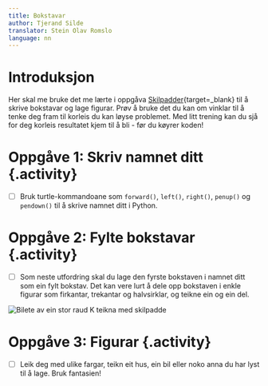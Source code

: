 ```yaml
---
title: Bokstavar
author: Tjerand Silde
translator: Stein Olav Romslo
language: nn
---
```



# Introduksjon

Her skal me bruke det me lærte i oppgåva
[Skilpadder](https://oppgaver.kidsakoder.no/python/skilpadder/skilpadder_nn){target=_blank}
til å skrive bokstavar og lage figurar. Prøv å bruke det du kan om vinklar til
å tenke deg fram til korleis du kan løyse problemet. Med litt trening kan du
sjå for deg korleis resultatet kjem til å bli - før du køyrer koden!


# Oppgåve 1: Skriv namnet ditt {.activity}

- [ ] Bruk turtle-kommandoane som `forward()`, `left()`, `right()`, `penup()` og
  `pendown()` til å skrive namnet ditt i Python.


# Oppgåve 2: Fylte bokstavar {.activity}

- [ ] Som neste utfordring skal du lage den fyrste bokstaven i namnet ditt som
  ein fylt bokstav. Det kan vere lurt å dele opp bokstaven i enkle figurar som
  firkantar, trekantar og halvsirklar, og teikne ein og ein del.

![Bilete av ein stor raud K teikna med skilpadde](stor_k.png)


# Oppgåve 3: Figurar {.activity}

- [ ] Leik deg med ulike fargar, teikn eit hus, ein bil eller noko anna du har
  lyst til å lage. Bruk fantasien!
